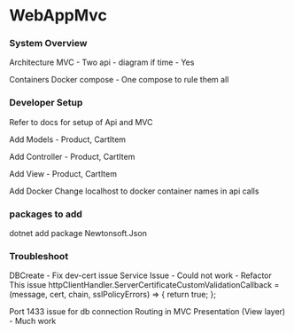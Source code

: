 # WebAppMvc

### System Overview

Architecture MVC - Two api - diagram if time - Yes

Containers Docker compose - One compose to rule them all

### Developer Setup
Refer to docs for setup of Api and MVC

Add Models - Product, CartItem 

Add Controller - Product, CartItem

Add View -  Product, CartItem

Add Docker 
Change localhost to docker container names in api calls

### packages to add
dotnet add package Newtonsoft.Json

### Troubleshoot

DBCreate - Fix
dev-cert issue
Service Issue - Could not work - Refactor
 This issue
 httpClientHandler.ServerCertificateCustomValidationCallback = (message, cert, chain, sslPolicyErrors) =>
            {
                return true;
            };

Port 1433 issue for db connection
Routing in MVC
Presentation (View layer) - Much work